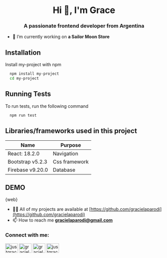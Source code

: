 <h1 align="center">Hi 👋, I'm Grace</h1>
<h3 align="center">A passionate frontend developer from Argentina</h3>

- 🔭 I’m currently working on **a Sailor Moon Store**

## Installation

Install my-project with npm

```bash
  npm install my-project
  cd my-project
```


## Running Tests

To run tests, run the following command

```bash
  npm run test
```

## Libraries/frameworks used in this project

| Name             | Purpose                                                                |
| ----------------- | ------------------------------------------------------------------ |
| React: 18.2.0 | Navigation |
| Bootstrap v5.2.3 | Css framework |
| Firebase v9.20.0 | Database |

## DEMO

{web}



- 👨‍💻 All of my projects are available at [https://github.com/gracielaparodi](https://github.com/gracielaparodi)
- 📫 How to reach me **gracielaparodi@gmail.com**

<h3 align="left">Connect with me:</h3>
<p align="left">
<a href="https://twitter.com/justgracex" target="blank"><img align="center" src="https://raw.githubusercontent.com/rahuldkjain/github-profile-readme-generator/master/src/images/icons/Social/twitter.svg" alt="justgracex" height="30" width="40" /></a>
<a href="https://linkedin.com/in/gracielaluisinaparodi" target="blank"><img align="center" src="https://raw.githubusercontent.com/rahuldkjain/github-profile-readme-generator/master/src/images/icons/Social/linked-in-alt.svg" alt="gracielaluisinaparodi" height="30" width="40" /></a>
<a href="https://fb.com/gracielaluisinaparodi" target="blank"><img align="center" src="https://raw.githubusercontent.com/rahuldkjain/github-profile-readme-generator/master/src/images/icons/Social/facebook.svg" alt="gracielaluisinaparodi" height="30" width="40" /></a>
<a href="https://instagram.com/justgracex" target="blank"><img align="center" src="https://raw.githubusercontent.com/rahuldkjain/github-profile-readme-generator/master/src/images/icons/Social/instagram.svg" alt="justgracex" height="30" width="40" /></a>
</p>
